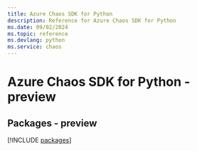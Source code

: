 ```yaml
---
title: Azure Chaos SDK for Python
description: Reference for Azure Chaos SDK for Python
ms.date: 09/02/2024
ms.topic: reference
ms.devlang: python
ms.service: chaos
---
```

# Azure Chaos SDK for Python - preview
## Packages - preview
[!INCLUDE [packages](chaos-index.md)]